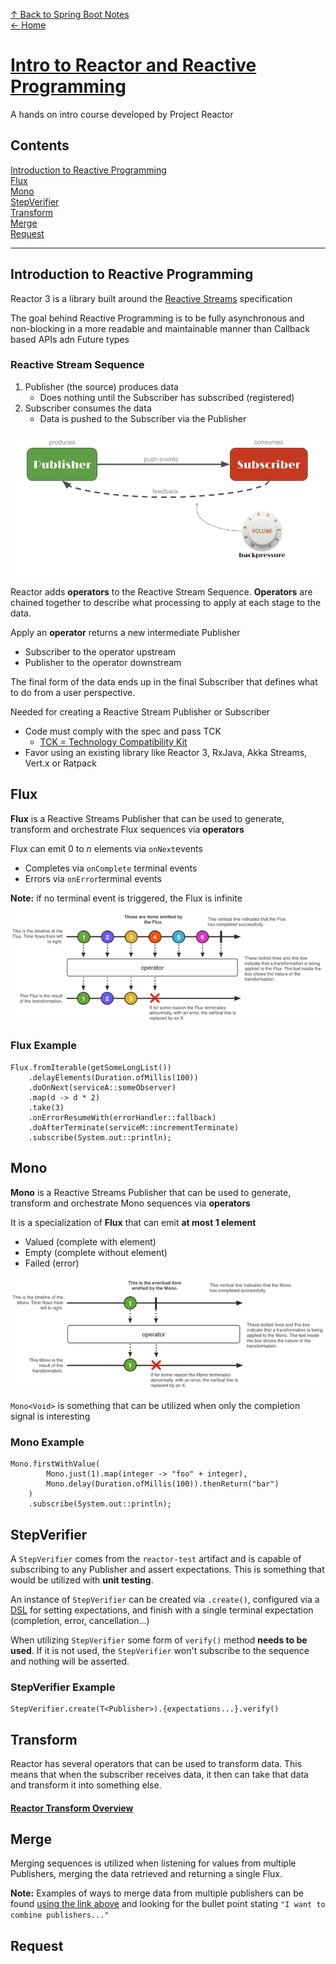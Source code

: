 [↑ Back to Spring Boot Notes](Contents.md)  
[← Home](/README.md)

# [Intro to Reactor and Reactive Programming](https://tech.io/playgrounds/929/reactive-programming-with-reactor-3/Intro)

A hands on intro course developed by Project Reactor

## Contents

[Introduction to Reactive Programming](#introduction-to-reactive-programming)  
[Flux](#flux)  
[Mono](#mono)  
[StepVerifier](#stepverifier)  
[Transform](#transform)  
[Merge](#merge)  
[Request](#request)

---

## Introduction to Reactive Programming

Reactor 3 is a library built around the [Reactive Streams](https://www.reactive-streams.org/) specification

The goal behind Reactive Programming is to be fully asynchronous and non-blocking in a more readable and maintainable manner
than Callback based APIs adn Future types

### Reactive Stream Sequence

1. Publisher (the source) produces data
   - Does nothing until the Subscriber has subscribed (registered)
2. Subscriber consumes the data
   - Data is pushed to the Subscriber via the Publisher

![Reactive Stream Sequence](../../Utilities/Images/ProjectReactor/reactive-stream-sequence.png)

Reactor adds **operators** to the Reactive Stream Sequence. **Operators** are chained together to describe what processing
to apply at each stage to the data.

Apply an **operator** returns a new intermediate Publisher
- Subscriber to the operator upstream 
- Publisher to the operator downstream

The final form of the data ends up in the final Subscriber that defines what to do from a user perspective.

Needed for creating a Reactive Stream Publisher or Subscriber
- Code must comply with the spec and pass TCK
  - [TCK = Technology Compatibility Kit](https://en.wikipedia.org/wiki/Technology_Compatibility_Kit)
- Favor using an existing library like Reactor 3, RxJava, Akka Streams, Vert.x or Ratpack

## Flux 

**Flux** is a Reactive Streams Publisher that can be used to generate, transform and orchestrate Flux sequences via **operators**

Flux can emit 0 to _n_ elements via `onNext`events  

- Completes via `onComplete` terminal events
- Errors via `onError`terminal events

**Note:** if no terminal event is triggered, the Flux is infinite

![Flux Sequence](../../Utilities/Images/ProjectReactor/flux-sequence.png)

### Flux Example

```
Flux.fromIterable(getSomeLongList())
    .delayElements(Duration.ofMillis(100))
    .doOnNext(serviceA::someObserver)
    .map(d -> d * 2)
    .take(3)
    .onErrorResumeWith(errorHandler::fallback)
    .doAfterTerminate(serviceM::incrementTerminate)
    .subscribe(System.out::println);
```

## Mono

**Mono** is a Reactive Streams Publisher that can be used to generate, transform and orchestrate Mono sequences via **operators**

It is a specialization of **Flux** that can emit **at most 1 element**
- Valued (complete with element)
- Empty (complete without element)
- Failed (error)

![Mono Sequence](../../Utilities/Images/ProjectReactor/mono-sequence.png)

`Mono<Void>` is something that can be utilized when only the completion signal is interesting

### Mono Example

```
Mono.firstWithValue(
        Mono.just(1).map(integer -> "foo" + integer),
        Mono.delay(Duration.ofMillis(100)).thenReturn("bar")
    )
    .subscribe(System.out::println);
```

## StepVerifier

A `StepVerifier` comes from the `reactor-test` artifact and is capable of subscribing to any Publisher and assert expectations.
This is something that would be utilized with **unit testing**.

An instance of `StepVerifier` can be created via `.create()`, configured via a [DSL](https://docs.spring.io/spring-integration/docs/5.1.0.M1/reference/html/java-dsl.html)
for setting expectations, and finish with a single terminal expectation (completion, error, cancellation...)

When utilizing `StepVerifier` some form of `verify()` method **needs to be used**. If it is not used, the `StepVerifier` won't
subscribe to the sequence and nothing will be asserted.

### StepVerifier Example

```
StepVerifier.create(T<Publisher>).{expectations...}.verify()
```

## Transform

Reactor has several operators that can be used to transform data. This means that when the subscriber receives data, it
then can take that data and transform it into something else. 

#### [Reactor Transform Overview](https://projectreactor.io/docs/core/release/reference/#which.values)

## Merge

Merging sequences is utilized when listening for values from multiple Publishers, merging the data retrieved and returning
a single Flux. 

**Note:** Examples of ways to merge data from multiple publishers can be found [using the link above](#reactor-transform-overview)
and looking for the bullet point stating `"I want to combine publishers..."` 

## Request 
